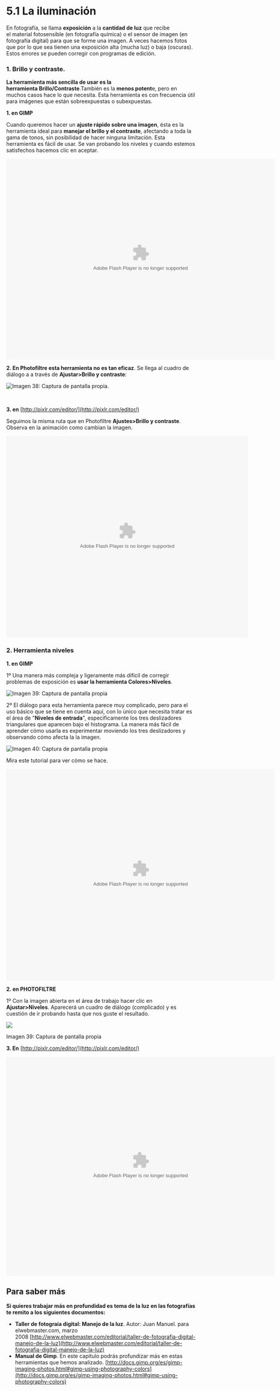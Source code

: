 # 5.1 La iluminación

En fotografía, se llama **exposición** a la **cantidad de luz** que recibe el material fotosensible (en fotografía química) o el sensor de imagen (en fotografía digital) para que se forme una imagen. A veces hacemos fotos que por lo que sea tienen una exposición alta (mucha luz) o baja (oscuras). Estos errores se pueden corregir con programas de edición.

### 1\. Brillo y contraste.

**La herramienta más sencilla de usar es la herramienta Brillo/Contraste**.También es la **menos potent**e, pero en muchos casos hace lo que necesita. Esta herramienta es con frecuencia útil para imágenes que están sobreexpuestas o subexpuestas.

**1\. en GIMP**

Cuando queremos hacer un **ajuste rápido sobre una imagen**, ésta es la herramienta ideal para **manejar el brillo y el contraste**, afectando a toda la gama de tonos, sin posibilidad de hacer ninguna limitación. Esta herramienta es fácil de usar. Se van probando los niveles y cuando estemos satisfechos hacemos clic en aceptar.

<object type="application/x-shockwave-flash" data="http://aularagon.catedu.es/materialesaularagon2013/imagen/brilloycontraste.swf" width="715" height="533"><param name="src" value="http://aularagon.catedu.es/materialesaularagon2013/imagen/brilloycontraste.swf"></object>

**2\. En Photofiltre esta herramienta no es tan eficaz**. Se llega al cuadro de diálogo a a través de **Ajustar>Brillo y contraste**:


![Imagen 38: Captura de pantalla propia.](img/brillo_y_contraste.jpg)


 

**3\. en** [http://pixlr.com/editor/](http://pixlr.com/editor/)

Seguimos la misma ruta que en Photofiltre **Ajustes>Brillo y contraste**. Observa en la animación como cambian la imagen.

<object type="application/x-shockwave-flash" data="http://aularagon.catedu.es/materialesaularagon2013/imagen/brillo_pxlr.swf" width="644" height="536"><param name="src" value="http://aularagon.catedu.es/materialesaularagon2013/imagen/brillo_pxlr.swf"></object>

### 2\. Herramienta niveles

**1\. en GIMP**

1º Una manera más compleja y ligeramente más difícil de corregir problemas de exposición es **usar la herramienta Colores>Niveles**.


![Imagen 39: Captura de pantalla propia](img/niveles1.jpg)




2º El diálogo para esta herramienta parece muy complicado, pero para el uso básico que se tiene en cuenta aquí, con lo único que necesita tratar es el área de "**Niveles de entrada**", específicamente los tres deslizadores triangulares que aparecen bajo el histograma. La manera más fácil de aprender cómo usarla es experimentar moviendo los tres deslizadores y observando cómo afecta la la imagen.


![Imagen 40: Captura de pantalla propia](img/niveles2.jpg)




Mira este tutorial para ver cómo se hace.

<object type="application/x-shockwave-flash" data="http://aularagon.catedu.es/materialesaularagon2013/imagen/niveles.swf" width="715" height="562"><param name="src" value="http://aularagon.catedu.es/materialesaularagon2013/imagen/niveles.swf"></object>

**2\. en PHOTOFILTRE**

1º Con la imagen abierta en el área de trabajo hacer clic en **Ajustar>Niveles**. Aparecerá un cuadro de diálogo (complicado) y es cuestión de ir probando hasta que nos guste el resultado.


![](img/niveles3.jpg)


Imagen 39: Captura de pantalla propia

**3\. En** [http://pixlr.com/editor/](http://pixlr.com/editor/)

<object type="application/x-shockwave-flash" data="http://aularagon.catedu.es/materialesaularagon2013/imagen/nivelespxlr.swf" width="715" height="582"><param name="src" value="http://aularagon.catedu.es/materialesaularagon2013/imagen/nivelespxlr.swf"></object>

## Para saber más

**Si quieres trabajar más en profundidad es tema de la luz en las fotografías te remito a los siguientes documentos:**

*   **Taller de fotograía digital: Manejo de la luz**. Autor: Juan Manuel. para elwebmaster.com, marzo 2008 [http://www.elwebmaster.com/editorial/taller-de-fotografia-digital-manejo-de-la-luz](http://www.elwebmaster.com/editorial/taller-de-fotografia-digital-manejo-de-la-luz)
*   **Manual de Gimp**. En este capítulo podrás profundizar más en estas herramientas que hemos analizado. [http://docs.gimp.org/es/gimp-imaging-photos.html#gimp-using-photography-colors](http://docs.gimp.org/es/gimp-imaging-photos.html#gimp-using-photography-colors)

